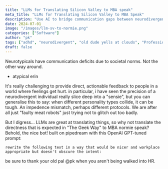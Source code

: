 ```yaml
---
title: "LLMs for Translating Silicon Valley to MBA speak"
meta_title: "LLMs for Translating Silicon Valley to MBA Speak"
description: "Use AI to bridge communication gaps between neurodivergent directness and workplace diplomacy"
date: 2024-07-01
image: "/images/llm-sv-to-normie.png"
categories: ["Software"]
author: "pk"
tags: ["adhd", "neurodivergent", "old dude yells at clouds", "Professional Development"]
draft: false
---
```


Neurotypicals have communication deficits due to societal norms. Not the other way around.
- atypical erin

It's really challenging to provide direct, actionable feedback to people in a world where feelings get hurt. in particular, i have seen the precision of a neurodivergent individual really slice deep into a "sensie", but you can generalise this to say: when different personality types collide, it can be tough. An impedence mismatch, perhaps different protocols. We are after all just "faulty meat robots" just trying not to glitch out too badly.

But I digress...
LLMs are great at translating things, so why not translate the directness that is expected in "The Geek Way" to
MBA normie speak? Behold, the nice bot! built on pipedream with this OpenAI GPT-tuned prompt:

```
rewrite the following text in a way that would be nicer and workplace appropriate but doesn't obscure the intent:
```

be sure to thank your old pal @pk when you aren't being walked into HR.



